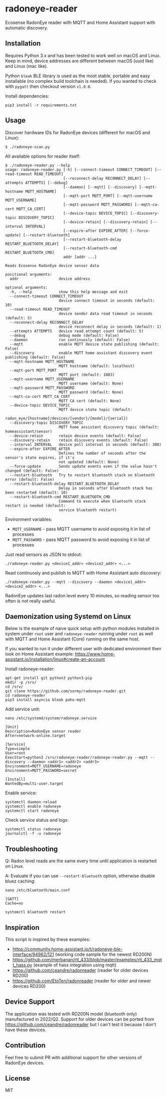 # radoneye-reader

Ecosense RadonEye reader with MQTT and Home Assistant support with automatic discovery.

## Installation

Requires Python 3.x and has been tested to work well on macOS and Linux. Keep in mind, device
addresses are different between macOS (uuid like) and Linux (mac like).

Python `bleak` BLE library is used as the most stable, portable and easy installable (no complex
build toolchain is needed). If you wanted to check with `pygatt` then checkout version `v1.0.0`.

Install dependencies:

```
pip3 install -r requirements.txt
```

## Usage

Discover hardware IDs for RadonEye devices (different for macOS and Linux):

```
$ ./radoneye-scan.py
```

All available options for reader itself:

```
$ ./radoneye-reader.py --help
usage: radoneye-reader.py [-h] [--connect-timeout CONNECT_TIMEOUT] [--read-timeout READ_TIMEOUT]
                          [--reconnect-delay RECONNECT_DELAY] [--attempts ATTEMPTS] [--debug]
                          [--daemon] [--mqtt] [--discovery] [--mqtt-hostname MQTT_HOSTNAME]
                          [--mqtt-port MQTT_PORT] [--mqtt-username MQTT_USERNAME]
                          [--mqtt-password MQTT_PASSWORD] [--mqtt-ca-cert MQTT_CA_CERT]
                          [--device-topic DEVICE_TOPIC] [--discovery-topic DISCOVERY_TOPIC]
                          [--device-retain] [--discovery-retain] [--interval INTERVAL]
                          [--expire-after EXPIRE_AFTER] [--force-update] [--restart-bluetooth]
                          [--restart-bluetooth-delay RESTART_BLUETOOTH_DELAY]
                          [--restart-bluetooth-cmd RESTART_BLUETOOTH_CMD]
                          addr [addr ...]

Reads Ecosense RadonEye device sensor data

positional arguments:
  addr                  device address

optional arguments:
  -h, --help            show this help message and exit
  --connect-timeout CONNECT_TIMEOUT
                        device connect timeout in seconds (default: 10)
  --read-timeout READ_TIMEOUT
                        device sendor data read timeout in seconds (default: 5)
  --reconnect-delay RECONNECT_DELAY
                        device reconnect delay in seconds (default: 1)
  --attempts ATTEMPTS   device read attempt count (default: 5)
  --debug               debug mode (default: False)
  --daemon              run continuosly (default: False)
  --mqtt                enable MQTT device state publishing (default: False)
  --discovery           enable MQTT home assistant discovery event publishing (default: False)
  --mqtt-hostname MQTT_HOSTNAME
                        MQTT hostname (default: localhost)
  --mqtt-port MQTT_PORT
                        MQTT port (default: 1883)
  --mqtt-username MQTT_USERNAME
                        MQTT username (default: None)
  --mqtt-password MQTT_PASSWORD
                        MQTT password (default: None)
  --mqtt-ca-cert MQTT_CA_CERT
                        MQTT CA cert (default: None)
  --device-topic DEVICE_TOPIC
                        MQTT device state topic (default:
                        radon_eye/{hostname}/devices/{vendor}/{model}/{serial})
  --discovery-topic DISCOVERY_TOPIC
                        MQTT home assistant discovery topic (default: homeassistant/sensor)
  --device-retain       retain device events (default: False)
  --discovery-retain    retain discovery events (default: False)
  --interval INTERVAL   device poll interval in seconds (default: 300)
  --expire-after EXPIRE_AFTER
                        Defines the number of seconds after the sensor's state expires, if it's
                        not updated (default: None)
  --force-update        Sends update events even if the value hasn't changed (default: False)
  --restart-bluetooth   Try to restart bluetooth stack on bluetooth error (default: False)
  --restart-bluetooth-delay RESTART_BLUETOOTH_DELAY
                        Delay in seconds after bluetooth stack has been restarted (default: 10)
  --restart-bluetooth-cmd RESTART_BLUETOOTH_CMD
                        Command to execute when bluetooth stack restart is needed (default:
                        service bluetooth restart)
```

Environment variables:

- `MQTT_USERNAME` - pass MQTT username to avoid exposing it in list of processes
- `MQTT_PASSWORD` - pass MQTT password to avoid exposing it in list of processes

Just read sensors as JSON to stdout:

```
./radoneye-reader.py <device1_addr> <device2_addr> <...>
```

Read continuosly and publish to MQTT with Home Assistant auto discovery:

```
./radoneye-reader.py --mqtt --discovery --daemon <device1_addr> <device2_addr> <...>
```

RadonEye updates last radon level every 10 minutes, so reading sensor too often is not really
useful.

## Daemonization using Systemd on Linux

Below is the example of naive quick setup with python modules installed in system under `root` user
and `radoneye-reader` running under `root` as well with MQTT and Home Assistant (Core) running on
the same host.

If you wanted to run it under different user with dedicated environment then look on Home Assistant
example: https://www.home-assistant.io/installation/linux#create-an-account

Install radoneye-reader:

```
apt-get install git python3 python3-pip
mkdir -p /srv/
cd /srv/
git clone https://github.com/sormy/radoneye-reader.git
cd radoneye-reader
pip3 install asyncio bleak paho-mqtt
```

Add service unit:

```
nano /etc/systemd/system/radoneye.service

[Unit]
Description=RadonEye sensor reader
After=network-online.target

[Service]
Type=simple
User=root
ExecStart=python3 /srv/radoneye-reader/radoneye-reader.py --mqtt --discovery --daemon <addr1> <addr2> <addr3>
Environment=MQTT_USERNAME=radoneye
Environment=MQTT_PASSWORD=secret

[Install]
WantedBy=multi-user.target
```

Enable service:

```
systemctl daemon-reload
systemctl enable radoneye
systemctl start radoneye
```

Check service status and logs:

```
systemctl status radoneye
journalctl -f -u radoneye
```

## Troubleshooting

Q: Radon level reads are the same every time until application is restarted on Linux.

A: Evaluate if you can use `--restart-bluetooth` option, otherwise disable bluez caching:

```
nano /etc/bluetooth/main.conf

[GATT]
Cache=no

systemctl bluetooth restart
```

## Inspiration

This script is inspired by these examples:

- https://community.home-assistant.io/t/radoneye-ble-interface/94962/121 (working code sample for
  the newest RD200N)
- https://github.com/merbanan/rtl_433/blob/master/examples/rtl_433_mqtt_hass.py (example of hass
  integration using mqtt)
- https://github.com/ceandre/radonreader (reader for older devices RD200)
- https://github.com/EtoTen/radonreader (reader for older and newer devices RD200)

## Device Support

The application was tested with RD200N model (bluetooth only) manufactured in 2022/Q2. Support for
older devices can be ported from https://github.com/ceandre/radonreader but I can't test it because
I don't have these devices.

## Contribution

Feel free to submit PR with additional support for other versions of RadonEye devices.

## License

MIT

